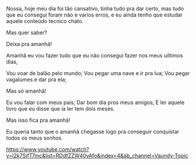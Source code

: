 Nossa, hoje meu dia foi tão cansativo, tinha tudo pra dar certo, mas tudo que eu consegui foram não e varios erros, e eu ainda tenho que estudar aquele conteúdo tecnico chato.

Mas quer saber?

Deixa pra amanhã! 

Amanhã eu vou fazer tudo que eu não consegui fazer nos meus uiltimos dias, 

Vou voar de balão pelo mundo;
Vou pegar uma nave e ir pra lua;
Vou pegar vagalumes e dar pra ela;

Mas só amanhã!

Eu vou falar com meus pais; 
Dar bom dia pros meus amigos;
E ler aquele livro que eu disse que ia ler tem dois meses.

Mas isso fica pra amanhã!

Eu queria tanto que o amanhã chegasse logo pra conseguir conquistar todos os meus sonhos.


https://www.youtube.com/watch?v=l2k7SjfT7mc&list=RDdfZZW40yAfo&index=4&ab_channel=Vaundy-Topic




